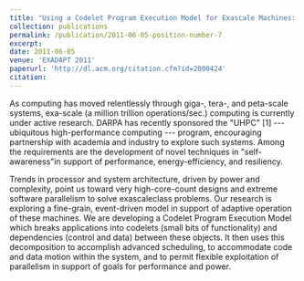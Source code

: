 ```yaml
---
title: "Using a Codelet Program Execution Model for Exascale Machines: Position Paper"
collection: publications
permalink: /publication/2011-06-05-position-number-7
excerpt:
date: 2011-06-05
venue: 'EXADAPT 2011'
paperurl: 'http://dl.acm.org/citation.cfm?id=2000424'
citation:
---
```

As computing has moved relentlessly through giga-, tera-, and peta-scale systems, exa-scale (a million trillion operations/sec.) computing is currently under active research. DARPA has recently sponsored the "UHPC" [1] --- ubiquitous high-performance computing --- program, encouraging partnership with academia and industry to explore such systems. Among the requirements are the development of novel techniques in "self-awareness"in support of performance, energy-efficiency, and resiliency.

Trends in processor and system architecture, driven by power and complexity, point us toward very high-core-count designs and extreme software parallelism to solve exascaleclass problems. Our research is exploring a fine-grain, event-driven model in support of adaptive operation of these machines. We are developing a Codelet Program Execution Model which breaks applications into codelets (small bits of functionality) and dependencies (control and data) between these objects. It then uses this decomposition to accomplish advanced scheduling, to accommodate code and data motion within the system, and to permit flexible exploitation of parallelism in support of goals for performance and power.
